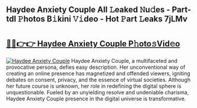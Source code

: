 ## Haydee Anxiety Couple All 𝙻eaked 𝙽u𝚍es - Part-tdI 𝙿hotos B𝚒kini 𝚅𝚒deo - Hot 𝙿art 𝙻eaks 7jLMv

# <h2><a href="http://ld6eota.urlbe.top/?page=Haydee+Anxiety+Couple">🔗🔗👉👉 Haydee Anxiety Couple P𝚑oto𝚜Vid𝚎o</a></h2>

[![Haydee Anxiety Couple](https://i.imgur.com/eBuTRDB.gif)](http://ld6eota.urlbe.top/?page=Haydee+Anxiety+Couple)
Haydee Anxiety Couple, a multifaceted and provocative persona, defies easy description. Her unconventional way of creating an online presence has magnetized and offended viewers, igniting debates on consent, privacy, and the essence of virtual societies. Although her future course is unknown, her role in redefining the digital sphere is unquestionable. Fueled by an unyielding resolve and undeniable charisma, Haydee Anxiety Couple presence in the digital universe is transformative.
